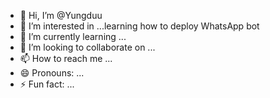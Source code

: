 - 👋 Hi, I’m @Yungduu
- 👀 I’m interested in ...learning how to deploy WhatsApp bot 
- 🌱 I’m currently learning ...
- 💞️ I’m looking to collaborate on ...
- 📫 How to reach me ...
- 😄 Pronouns: ...
- ⚡ Fun fact: ...

<!---
Yungduu/Yungduu is a ✨ special ✨ repository because its `README.md` (this file) appears on your GitHub profile.
You can click the Preview link to take a look at your changes.
--->
